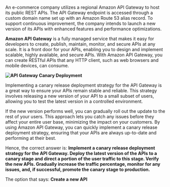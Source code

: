 An e-commerce company utilizes a regional Amazon API Gateway to host its public REST APIs. The API Gateway endpoint is accessed through a custom domain name set up with an Amazon Route 53 alias record. To support continuous improvement, the company intends to launch a new version of its APIs with enhanced features and performance optimizations.




**Amazon API Gateway** is a fully managed service that makes it easy for developers to create, publish, maintain, monitor, and secure APIs at any scale. It is a front door for your APIs, enabling you to design and implement scalable, highly available, and secure APIs. With Amazon API Gateway, you can create RESTful APIs that any HTTP client, such as web browsers and mobile devices, can consume.

**![API Gateway Canary Deployment](https://media.tutorialsdojo.com/public/TD-API-Gateway-Canary-deployment.png)**

Implementing a canary release deployment strategy for the API Gateway is a great way to ensure your APIs remain stable and reliable. This strategy involves releasing a new version of your API to a small subset of users, allowing you to test the latest version in a controlled environment.

If the new version performs well, you can gradually roll out the update to the rest of your users. This approach lets you catch any issues before they affect your entire user base, minimizing the impact on your customers. By using Amazon API Gateway, you can quickly implement a canary release deployment strategy, ensuring that your APIs are always up-to-date and performing at their best.

Hence, the correct answer is: **Implement a canary release deployment strategy for the API Gateway. Deploy the latest version of the APIs to a canary stage and direct a portion of the user traffic to this stage. Verify the new APIs. Gradually increase the traffic percentage, monitor for any issues, and, if successful, promote the canary stage to production.**

The option that says: **Create a new API**
